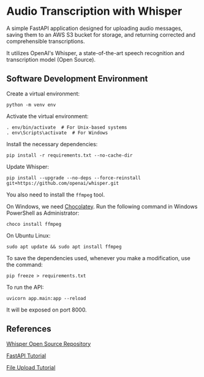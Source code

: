 # Audio Transcription with Whisper

A simple FastAPI application designed for uploading audio messages, saving them to an AWS S3 bucket for storage, and returning corrected and comprehensible transcriptions.

It utilizes OpenAI's Whisper, a state-of-the-art speech recognition and transcription model (Open Source).

## Software Development Environment

Create a virtual environment:

    python -m venv env

Activate the virtual environment:

    . env/bin/activate  # For Unix-based systems
    . env\Scripts\activate  # For Windows

Install the necessary dependencies:

    pip install -r requirements.txt --no-cache-dir

Update Whisper:

    pip install --upgrade --no-deps --force-reinstall git+https://github.com/openai/whisper.git

You also need to install the `ffmpeg` tool.

On Windows, we need [Chocolatey](https://chocolatey.org/). Run the following command in Windows PowerShell as Administrator:

    choco install ffmpeg

On Ubuntu Linux:

    sudo apt update && sudo apt install ffmpeg

To save the dependencies used, whenever you make a modification, use the command:

    pip freeze > requirements.txt

To run the API:

    uvicorn app.main:app --reload

It will be exposed on port 8000.

## References

[Whisper Open Source Repository](https://github.com/openai/whisper)

[FastAPI Tutorial](https://fastapi.tiangolo.com/tutorial/)

[File Upload Tutorial](https://fastapi.tiangolo.com/tutorial/request-files/?h=file)

